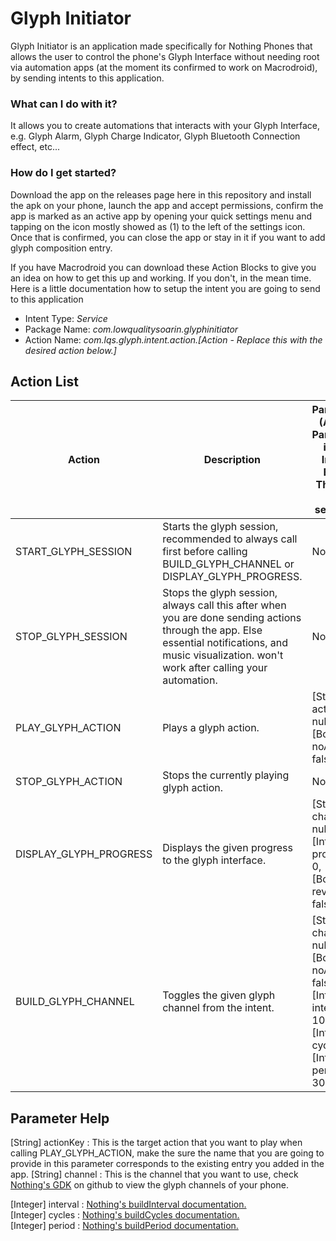 # Glyph Initiator
Glyph Initiator is an application made specifically for Nothing Phones that allows the user to control the phone's Glyph Interface without needing root
via automation apps (at the moment its confirmed to work on Macrodroid), by sending intents to this application.

### What can I do with it?
It allows you to create automations that interacts with your Glyph Interface, e.g. Glyph Alarm, Glyph Charge Indicator, Glyph Bluetooth Connection effect, etc...

### How do I get started?
Download the app on the releases page here in this repository and install the apk on your phone, launch the app and accept permissions, confirm the app is marked as an active app by opening your quick settings menu and tapping on the icon mostly showed as (1) to the left of the settings icon. Once that is confirmed, you can close the app or stay in it if you want to add glyph composition entry.

If you have Macrodroid you can download these Action Blocks to give you an idea on how to get this up and working.
If you don't, in the mean time. Here is a little documentation how to setup the intent you are going to send to this application

- Intent Type: _Service_
- Package Name: _com.lowqualitysoarin.glyphinitiator_
- Action Name: _com.lqs.glyph.intent.action.[Action - Replace this with the desired action below.]_

## Action List

| Action | Description | Parameters (Add the Parameters in your Intent's Extras. These are case-sensitive.) |
| ------ | ----------- | ---------- |
| START_GLYPH_SESSION | Starts the glyph session, recommended to always call first before calling BUILD_GLYPH_CHANNEL or DISPLAY_GLYPH_PROGRESS. | None. |
| STOP_GLYPH_SESSION | Stops the glyph session, always call this after when you are done sending actions through the app. Else essential notifications, and music visualization. won't work after calling your automation. | None. |
| PLAY_GLYPH_ACTION | Plays a glyph action. | [String] actionKey : null,<br/> [Boolean] noAudio : false
| STOP_GLYPH_ACTION | Stops the currently playing glyph action. | None. |
| DISPLAY_GLYPH_PROGRESS | Displays the given progress to the glyph interface. | [String] channel : null,<br/> [Integer] progress : 0,<br/> [Boolean] reversed : false |
| BUILD_GLYPH_CHANNEL | Toggles the given glyph channel from the intent. | [String] channel : null,<br/> [Boolean] noAnimate : false,<br/> [Integer] interval : 10,<br/> [Integer] cycles : 1,<br/> [Integer] period : 3000 |

## Parameter Help
[String] actionKey : This is the target action that you want to play when calling PLAY_GLYPH_ACTION, make the sure the name that you are going to provide in this parameter corresponds to the existing entry you added in the app.
[String] channel : This is the channel that you want to use, check [Nothing's GDK](https://github.com/Nothing-Developer-Programme/Glyph-Developer-Kit?tab=readme-ov-file#glyph) on github to view the glyph channels of your phone.

[Integer] interval : [Nothing's buildInterval documentation.](https://github.com/Nothing-Developer-Programme/Glyph-Developer-Kit#:~:text=buildInterval(int%20interval))\
[Integer] cycles : [Nothing's buildCycles documentation.](https://github.com/Nothing-Developer-Programme/Glyph-Developer-Kit#:~:text=buildCycles(int%20cycles))\
[Integer] period : [Nothing's buildPeriod documentation.](https://github.com/Nothing-Developer-Programme/Glyph-Developer-Kit#:~:text=buildPeriod(int%20period))
